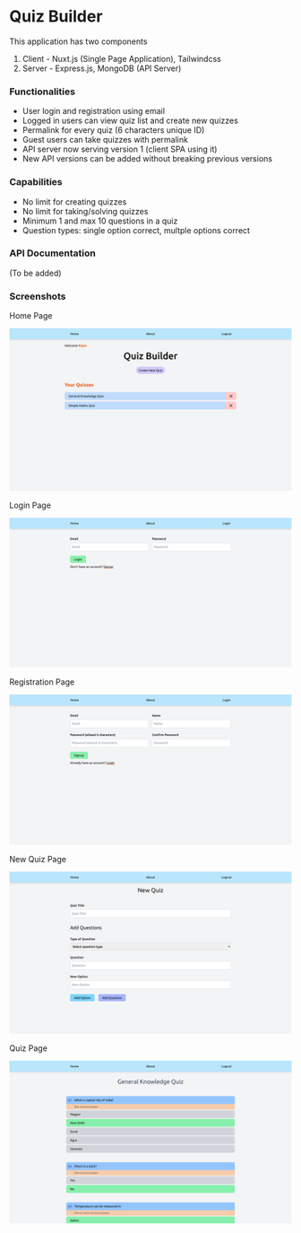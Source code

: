 # Quiz Builder

This application has two components

1. Client - Nuxt.js (Single Page Application), Tailwindcss
2. Server - Express.js, MongoDB (API Server)

### Functionalities

- User login and registration using email
- Logged in users can view quiz list and create new quizzes
- Permalink for every quiz (6 characters unique ID)
- Guest users can take quizzes with permalink
- API server now serving version 1 (client SPA using it)
- New API versions can be added without breaking previous versions

### Capabilities

- No limit for creating quizzes
- No limit for taking/solving quizzes
- Minimum 1 and max 10 questions in a quiz
- Question types: single option correct, multple options correct

### API Documentation

(To be added)

### Screenshots

Home Page

![](/screenshots/Home.png)

Login Page

![](/screenshots/Login.png)

Registration Page

![](/screenshots/Register.png)

New Quiz Page

![](/screenshots/Quiz%20Form.png)

Quiz Page

![](/screenshots/Quiz.png)

<!-- 
### Goals

- ~~allow authenticated users to create their own quizzes~~

- ~~anonymous visitors to take quiz and see how many questions they got right~~
- ~~register and sign in using email and password.~~
- ~~traditional login form, or use services such as Auth0 or Firebase Authentication (or any similar service)~~

\
\

- ~~Once a user signs in, they should be able to create a quiz~~
- ~~every quiz has a title and consists of 1-10 questions~~
- ~~Every question has 1-5 possible answer~~
    - ~~check this in api max 5 min 1~~
- ~~single correct answer, or a question where the visitor is expected to select all correct answers~~


\
\

-  ~~published quiz should have a __permalink__, a randomly generated sequence of __6 alphanumeric__ characters~~
- ~~People taking the quiz by following the permalink do not have to be authenticated~~
- ~~"You answered 5/8 questions correctly"~~
- ~~You are not required to record the visitor’s answers or test results~~

\
\

- ~~Every user only has access to their own list of quizzes~~
- ~~__Visitors should be aware of that MCQ and MSQ questions__~~
-  ~~Published quizzes can’t be edited anymore by the author, __only deleted__~~.

\
\

- ~~Application needs to have client and server components use NUXT js.~~
- ~~server component needs to expose a GraphQL or RESTful API. ~~
- ~~he client application needs to be a single-page application~~
- ~~fully server-side rendered fragment frameworks such as Turbolinks/Hotwire and similar is NOT acceptable~~
- ~~The API should not be coupled with the front-end application~~
- ~~if somebody wanted to build a different UI (eg. a mobile app) for the service - they should be able to do so without the server code being modified~~

\
\

- ~~Be mindful of the edge cases and unexpected scenarios.~~
- ~~Be mindful of security and data validation~~

\
\

- ~~Short project video - after you are done, please provide us with a simple and short video recording of the functionality~~
- ~~GIT repository~~
- 

 -->